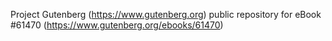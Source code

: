 Project Gutenberg (https://www.gutenberg.org) public repository for eBook #61470 (https://www.gutenberg.org/ebooks/61470)
